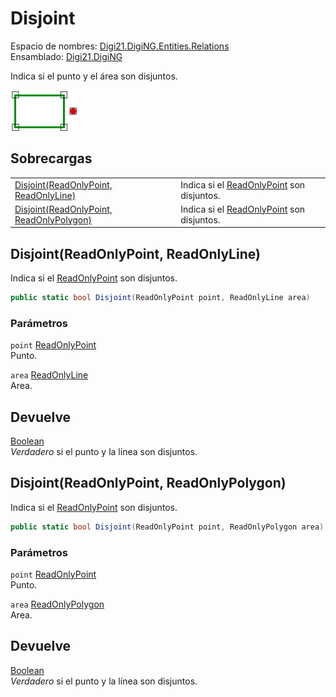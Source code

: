 # Disjoint

Espacio de nombres: [Digi21.DigiNG.Entities.Relations](/digi3d-net/programacion/.net/referencia/digi21.diging/digi21.diging.entities.relations/)  
Ensamblado: [Digi21.DigiNG](/digi3d-net/programacion/.net/referencia/digi21.diging.plugin/digi21.diging/)

Indica si el punto y el área son disjuntos.

![Punto y &#xE1;rea disjuntos](../../../../../../../../../.gitbook/assets/puntoareanocoincidentes.png)

## Sobrecargas

|  |  |
| :--- | :--- |
| [Disjoint\(ReadOnlyPoint, ReadOnlyLine\)](disjoint.md#disjoint-readonlypoint-readonlyline) | Indica si el [ReadOnlyPoint](/digi3d-net/programacion/.net/referencia/digi21.diging/digi21.diging.entities/clases/readonlypoint/) son disjuntos. |
| [Disjoint\(ReadOnlyPoint, ReadOnlyPolygon\)](disjoint.md#disjoint-readonlypoint-readonlypolygon) | Indica si el [ReadOnlyPoint](/digi3d-net/programacion/.net/referencia/digi21.diging/digi21.diging.entities/clases/readonlypoint/) son disjuntos. |

## Disjoint\(ReadOnlyPoint, ReadOnlyLine\)

Indica si el [ReadOnlyPoint](/digi3d-net/programacion/.net/referencia/digi21.diging/digi21.diging.entities/clases/readonlypoint/) son disjuntos.

```csharp
public static bool Disjoint(ReadOnlyPoint point, ReadOnlyLine area)
```

### Parámetros

`point` [ReadOnlyPoint](/digi3d-net/programacion/.net/referencia/digi21.diging/digi21.diging.entities/clases/readonlypoint/)  
Punto.

`area` [ReadOnlyLine](/digi3d-net/programacion/.net/referencia/digi21.diging/digi21.diging.entities/clases/readonlyline/)  
Area.

## Devuelve

[Boolean](https://docs.microsoft.com/en-us/dotnet/api/system.boolean?view=net-5.0)  
_Verdadero_ si el punto y la línea son disjuntos.

## Disjoint\(ReadOnlyPoint, ReadOnlyPolygon\)

Indica si el [ReadOnlyPoint](/digi3d-net/programacion/.net/referencia/digi21.diging/digi21.diging.entities/clases/readonlypoint/) son disjuntos.

```csharp
public static bool Disjoint(ReadOnlyPoint point, ReadOnlyPolygon area)
```

### Parámetros

`point` [ReadOnlyPoint](/digi3d-net/programacion/.net/referencia/digi21.diging/digi21.diging.entities/clases/readonlypoint/)  
Punto.

`area` [ReadOnlyPolygon](/digi3d-net/programacion/.net/referencia/digi21.diging/digi21.diging.entities/clases/readonlypolygon/)  
Area.

## Devuelve

[Boolean](https://docs.microsoft.com/en-us/dotnet/api/system.boolean?view=net-5.0)  
_Verdadero_ si el punto y la línea son disjuntos.

